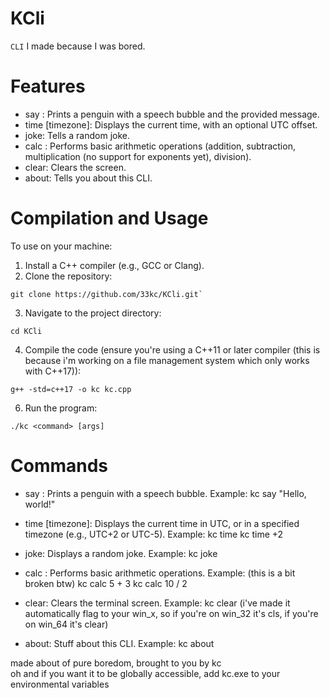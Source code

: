 # KCli

`CLI` I made because I was bored.

# Features

- say <message>: Prints a penguin with a speech bubble and the provided message.
- time [timezone]: Displays the current time, with an optional UTC offset.
- joke: Tells a random joke.
- calc <num1> <operator> <num2>: Performs basic arithmetic operations (addition, subtraction, multiplication (no support for exponents yet), division).
- clear: Clears the screen.
- about: Tells you about this CLI.

# Compilation and Usage

To use on your machine:

1. Install a C++ compiler (e.g., GCC or Clang).
2. Clone the repository:
  ``` 
git clone https://github.com/33kc/KCli.git`
```
3. Navigate to the project directory:
```
cd KCli
```
4. Compile the code (ensure you're using a C++11 or later compiler (this is because i'm working on a file management system which only works with C++17)):
  ```
g++ -std=c++17 -o kc kc.cpp
```
6. Run the program:
  ```
./kc <command> [args]
```

# Commands

- say <message>: Prints a penguin with a speech bubble. Example:
  kc say "Hello, world!"
  
- time [timezone]: Displays the current time in UTC, or in a specified timezone (e.g., UTC+2 or UTC-5). Example:
  kc time
  kc time +2

- joke: Displays a random joke. Example:
  kc joke

- calc <num1> <operator> <num2>: Performs basic arithmetic operations. Example: (this is a bit broken btw)
  kc calc 5 + 3
  kc calc 10 / 2

- clear: Clears the terminal screen. Example:
  kc clear
  (i've made it automatically flag to your win_x, so if you're on win_32 it's cls, if you're on win_64 it's clear)

- about: Stuff about this CLI. Example:
  kc about



 made about of pure boredom, brought to you by kc <Br>
 oh and if you want it to be globally accessible, add kc.exe to your environmental variables
